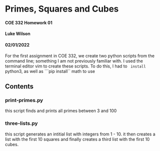 # Primes, Squares and Cubes

#### COE 332 Homework 01

#### Luke Wilson
#### 02/01/2022

For the first assignment in COE 332, we create two python scripts from the command line; something I am not previously familiar with. I used the terminal editor vim to create these scripts. 
To do this, I had to ``` install``` python3, as well as ```pip install`` math to use
## Contents

### print-primes.py

this script finds and prints all primes between 3 and 100

### three-lists.py

this script generates an intitial list with integers from 1 - 10. it then creates a list with the first 10 squares and finally creates a third list with the first 10 cubes.


